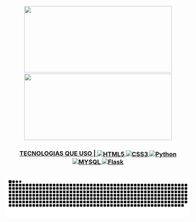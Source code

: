 ##

<div align="center">
  <a href="https://github.com/Lrd-M">
  <img height="180em" width="400em" src="https://github-readme-stats.vercel.app/api?username=Lrd-M&show_icons=true&theme=dark&include_all_commits=true&count_private=true"/>
  <img height="180em" width="400em" src="https://github-readme-stats.vercel.app/api/top-langs/?username=Lrd-M&layout=compact&langs_count=7&theme=dark"/>
</div>

<div align="center">
  <h3>TECNOLOGIAS QUE USO |
     <img align="center" alt="HTML5" src="https://img.shields.io/badge/HTML5-E34F26?style=for-the-badge&logo=html5&logoColor=white"/>
     <img align="center" alt="CSS3" src="https://img.shields.io/badge/CSS3-1572B6?style=for-the-badge&logo=css3&logoColor=white"/>
     <img align="center" alt="Python" src="https://img.shields.io/badge/Python-14354C?style=for-the-badge&logo=python&logoColor=white"/>
     <img align="center" alt="MYSQL" src="https://img.shields.io/badge/MySQL-00000F?style=for-the-badge&logo=mysql&logoColor=white"/>
     <img align="center" alt="Flask" src="https://img.shields.io/badge/Flask-000000?style=for-the-badge&logo=flask&logoColor=white"/>
 </div>

## 
  
  ![Snake animation](https://github.com/Lrd-M/Lrd-M/blob/output/github-contribution-grid-snake.svg)
